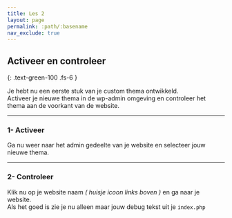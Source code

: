 ```yaml
---
title: Les 2
layout: page
permalink: :path/:basename
nav_exclude: true
---
```


## Activeer en controleer
{: .text-green-100 .fs-6 }

Je hebt nu een eerste stuk van je custom thema ontwikkeld.  
Activeer je nieuwe thema in de wp-admin omgeving en controleer het thema aan de voorkant van de website.    

---
### 1- Activeer
Ga nu weer naar het admin gedeelte van je website en selecteer jouw nieuwe thema.

---
### 2- Controleer
Klik nu op je website naam _( huisje icoon links boven )_ en ga naar je website.  
Als het goed is zie je nu alleen maar jouw debug tekst uit je `index.php`


